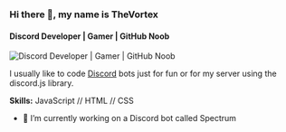### Hi there 👋, my name is TheVortex
#### Discord Developer | Gamer | GitHub Noob
![Discord Developer | Gamer | GitHub Noob](https://png.pngtree.com/thumb_back/fw800/background/20210115/pngtree-banner-atmospheric-abstract-vortex-texture-fantasy-technology-background-image_520239.jpg)

I usually like to code [Discord](https://discord.com) bots just for fun or for my server using the discord.js library. 

**Skills:** JavaScript // HTML // CSS

- 🔭 I’m currently working on a Discord bot called Spectrum




